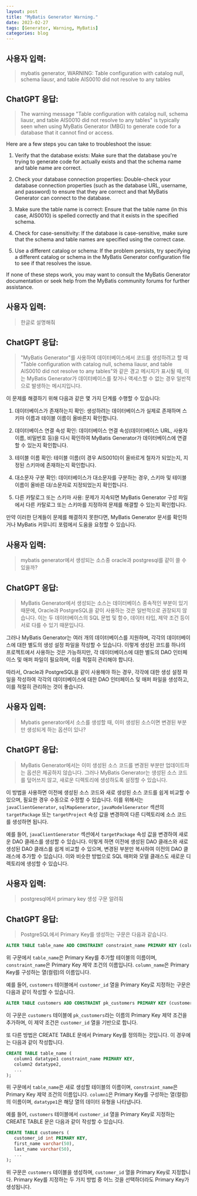 ```yaml
---
layout: post
title: "MyBatis Generator Warning."
date: 2023-02-27
tags: [Generator, Warning, MyBatis]
categories: blog
---
```


## 사용자 입력:
> mybatis generator,   WARNING: Table configuration with catalog null, schema liausr, and table AIS0010 did not resolve to any tables

## ChatGPT 응답:
> The warning message "Table configuration with catalog null, schema liausr, and table AIS0010 did not resolve to any tables" is typically seen when using MyBatis Generator (MBG) to generate code for a database that it cannot find or access.

Here are a few steps you can take to troubleshoot the issue:

1. Verify that the database exists: Make sure that the database you're trying to generate code for actually exists and that the schema name and table name are correct.

2. Check your database connection properties: Double-check your database connection properties (such as the database URL, username, and password) to ensure that they are correct and that MyBatis Generator can connect to the database.

3. Make sure the table name is correct: Ensure that the table name (in this case, AIS0010) is spelled correctly and that it exists in the specified schema.

4. Check for case-sensitivity: If the database is case-sensitive, make sure that the schema and table names are specified using the correct case.

5. Use a different catalog or schema: If the problem persists, try specifying a different catalog or schema in the MyBatis Generator configuration file to see if that resolves the issue.

If none of these steps work, you may want to consult the MyBatis Generator documentation or seek help from the MyBatis community forums for further assistance.

## 사용자 입력:
> 한글로 설명해줘

## ChatGPT 응답:
> "MyBatis Generator"를 사용하여 데이터베이스에서 코드를 생성하려고 할 때 "Table configuration with catalog null, schema liausr, and table AIS0010 did not resolve to any tables"와 같은 경고 메시지가 표시될 때, 이는 MyBatis Generator가 데이터베이스를 찾거나 액세스할 수 없는 경우 일반적으로 발생하는 메시지입니다.

이 문제를 해결하기 위해 다음과 같은 몇 가지 단계를 수행할 수 있습니다:

1. 데이터베이스가 존재하는지 확인: 생성하려는 데이터베이스가 실제로 존재하며 스키마 이름과 테이블 이름이 올바른지 확인합니다.

2. 데이터베이스 연결 속성 확인: 데이터베이스 연결 속성(데이터베이스 URL, 사용자 이름, 비밀번호 등)을 다시 확인하여 MyBatis Generator가 데이터베이스에 연결할 수 있는지 확인합니다.

3. 테이블 이름 확인: 테이블 이름(이 경우 AIS0010)이 올바르게 철자가 되었는지, 지정된 스키마에 존재하는지 확인합니다.

4. 대소문자 구분 확인: 데이터베이스가 대소문자를 구분하는 경우, 스키마 및 테이블 이름이 올바른 대/소문자로 지정되었는지 확인합니다.

5. 다른 카탈로그 또는 스키마 사용: 문제가 지속되면 MyBatis Generator 구성 파일에서 다른 카탈로그 또는 스키마를 지정하여 문제를 해결할 수 있는지 확인합니다.

만약 이러한 단계들이 문제를 해결하지 못한다면, MyBatis Generator 문서를 확인하거나 MyBatis 커뮤니티 포럼에서 도움을 요청할 수 있습니다.

## 사용자 입력:
> mybatis generator에서 생성되는 소스중 oracle과 postgresql를 같이 쓸 수 있을까?

## ChatGPT 응답:
> MyBatis Generator에서 생성되는 소스는 데이터베이스 종속적인 부분이 있기 때문에, Oracle과 PostgreSQL을 같이 사용하는 것은 일반적으로 권장되지 않습니다. 이는 두 데이터베이스의 SQL 문법 및 함수, 데이터 타입, 제약 조건 등이 서로 다를 수 있기 때문입니다.

그러나 MyBatis Generator는 여러 개의 데이터베이스를 지원하며, 각각의 데이터베이스에 대한 별도의 생성 설정 파일을 작성할 수 있습니다. 이렇게 생성된 코드를 하나의 프로젝트에서 사용하는 것은 가능하지만, 각 데이터베이스에 대한 별도의 DAO 인터페이스 및 매퍼 파일이 필요하며, 이를 적절히 관리해야 합니다.

따라서, Oracle과 PostgreSQL을 같이 사용해야 하는 경우, 각각에 대한 생성 설정 파일을 작성하여 각각의 데이터베이스에 대한 DAO 인터페이스 및 매퍼 파일을 생성하고, 이를 적절히 관리하는 것이 좋습니다.

## 사용자 입력:
> Mybatis generator에서 소스를 생성할 때, 이미 생성된 소스이면 변경된 부분만 생성되게 하는 옵션이 있나?

## ChatGPT 응답:
> MyBatis Generator에서는 이미 생성된 소스 코드를 변경된 부분만 업데이트하는 옵션은 제공하지 않습니다. 그러나 MyBatis Generator는 생성된 소스 코드를 덮어쓰지 않고, 새로운 디렉토리에 생성하도록 설정할 수 있습니다.

이 방법을 사용하면 이전에 생성된 소스 코드와 새로 생성된 소스 코드를 쉽게 비교할 수 있으며, 필요한 경우 수동으로 수정할 수 있습니다. 이를 위해서는 `javaClientGenerator`, `sqlMapGenerator`, `javaModelGenerator` 섹션의 `targetPackage` 또는 `targetProject` 속성 값을 변경하여 다른 디렉토리에 소스 코드를 생성하면 됩니다.

예를 들어, `javaClientGenerator` 섹션에서 `targetPackage` 속성 값을 변경하여 새로운 DAO 클래스를 생성할 수 있습니다. 이렇게 하면 이전에 생성된 DAO 클래스와 새로 생성된 DAO 클래스를 쉽게 비교할 수 있으며, 변경된 부분만 복사하여 이전의 DAO 클래스에 추가할 수 있습니다. 이와 비슷한 방법으로 SQL 매퍼와 모델 클래스도 새로운 디렉토리에 생성할 수 있습니다.

## 사용자 입력:
> postgresql에서 primary key 생성 구문 알려줘

## ChatGPT 응답:
> PostgreSQL에서 Primary Key를 생성하는 구문은 다음과 같습니다.

```sql
ALTER TABLE table_name ADD CONSTRAINT constraint_name PRIMARY KEY (column_name);
```

위 구문에서 `table_name`은 Primary Key를 추가할 테이블의 이름이며, `constraint_name`은 Primary Key 제약 조건의 이름입니다. `column_name`은 Primary Key를 구성하는 열(컬럼)의 이름입니다. 

예를 들어, `customers` 테이블에서 `customer_id` 열을 Primary Key로 지정하는 구문은 다음과 같이 작성할 수 있습니다.

```sql
ALTER TABLE customers ADD CONSTRAINT pk_customers PRIMARY KEY (customer_id);
```

이 구문은 `customers` 테이블에 `pk_customers`라는 이름의 Primary Key 제약 조건을 추가하며, 이 제약 조건은 `customer_id` 열을 기반으로 합니다. 

또 다른 방법은 CREATE TABLE 문에서 Primary Key를 정의하는 것입니다. 이 경우에는 다음과 같이 작성합니다.

```sql
CREATE TABLE table_name (
   column1 datatype1 constraint_name PRIMARY KEY,
   column2 datatype2,
   ...
);
```

위 구문에서 `table_name`은 새로 생성할 테이블의 이름이며, `constraint_name`은 Primary Key 제약 조건의 이름입니다. `column1`은 Primary Key를 구성하는 열(컬럼)의 이름이며, `datatype1`은 해당 열의 데이터 유형을 나타냅니다. 

예를 들어, `customers` 테이블에서 `customer_id` 열을 Primary Key로 지정하는 CREATE TABLE 문은 다음과 같이 작성할 수 있습니다.

```sql
CREATE TABLE customers (
   customer_id int PRIMARY KEY,
   first_name varchar(50),
   last_name varchar(50),
   ...
);
```

위 구문은 `customers` 테이블을 생성하며, `customer_id` 열을 Primary Key로 지정합니다. Primary Key를 지정하는 두 가지 방법 중 어느 것을 선택하더라도 Primary Key가 생성됩니다.

